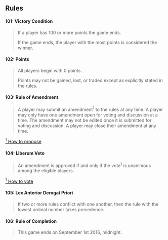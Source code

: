 ## Rules

#### 101: Victory Condition
> If a player has 100 or more points the game ends.
>
> If the game ends, the player with the most points is considered the winner.


#### 102: Points
> All players begin with 0 points.
>
> Points may not be gained, lost, or traded except as explicitly stated in the rules.


#### 103: Rule of Amendment 
> A player may submit an amendment<sup>1</sup> to the rules at any time. A player may only have one amendment open for voting and discussion at a time. The amendment may not be edited once it is submitted for voting and discussion. A player may close their amendment at any time. 

[<sup>1</sup> How to propose](./readme.md#propose-a-rule-amendment)

#### 104: Liberum Veto
> An amendment is approved if and only if the vote<sup>1</sup> is unanimous among the eligible players.

[<sup>1</sup> How to vote](./readme.md#comment-and-vote-on-amendments)


#### 105: Lex Anterior Derogat Priori
> If two or more rules conflict with one another, then the rule with the lowest ordinal number takes precedence.


#### 106: Rule of Completion
> This game ends on September 1st 2016, midnight.
